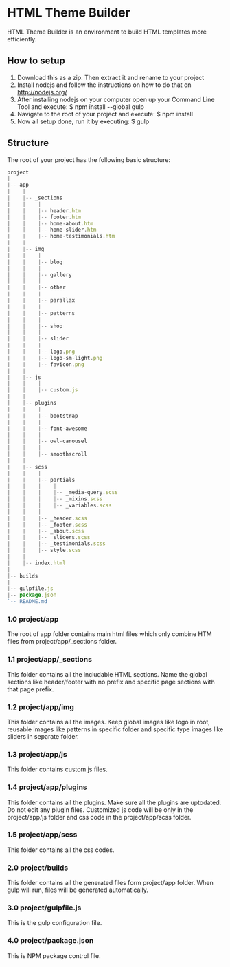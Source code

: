 # HTML Theme Builder
HTML Theme Builder is an environment to build HTML templates more efficiently.

## How to setup
1. Download this as a zip. Then extract it and rename to your project
2. Install nodejs and follow the instructions on how to do that on http://nodejs.org/
3. After installing nodejs on your computer open up your Command Line Tool and execute: $ npm install --global gulp
4. Navigate to the root of your project and execute: $ npm install
5. Now all setup done, run it by executing: $ gulp

## Structure
The root of your project has the following basic structure:

```javascript
project
|
|-- app
|    |
|    |-- _sections
|    |    |
|    |    |-- header.htm
|    |    |-- footer.htm
|    |    |-- home-about.htm
|    |    |-- home-slider.htm
|    |    |-- home-testimonials.htm
|    |
|    |-- img
|    |    |
|    |    |-- blog
|    |    |
|    |    |-- gallery
|    |    |
|    |    |-- other
|    |    |
|    |    |-- parallax
|    |    |
|    |    |-- patterns
|    |    |
|    |    |-- shop
|    |    |
|    |    |-- slider
|    |    |
|    |    |-- logo.png
|    |    |-- logo-sm-light.png
|    |    |-- favicon.png
|    |
|    |-- js
|    |    |
|    |    |-- custom.js
|    |
|    |-- plugins
|    |    |
|    |    |-- bootstrap
|    |    |
|    |    |-- font-awesome
|    |    |
|    |    |-- owl-carousel
|    |    |
|    |    |-- smoothscroll
|    |
|    |-- scss
|    |    |
|    |    |-- partials
|    |    |    |
|    |    |    |-- _media-query.scss
|    |    |    |-- _mixins.scss
|    |    |    |-- _variables.scss
|    |    |
|    |    |-- _header.scss
|    |    |-- _footer.scss
|    |    |-- _about.scss
|    |    |-- _sliders.scss
|    |    |-- _testimonials.scss
|    |    |-- style.scss
|    |
|    |-- index.html
|
|-- builds
|
|-- gulpfile.js
|-- package.json
`-- README.md
```

### 1.0 project/app
The root of app folder contains main html files which only combine HTM files from project/app/_sections folder.

### 1.1 project/app/_sections
This folder contains all the includable HTML sections. Name the global sections like header/footer with no prefix and specific page sections with that page prefix.

### 1.2 project/app/img
This folder contains all the images. Keep global images like logo in root, reusable images like patterns in specific folder and specific type images like sliders in separate folder.

### 1.3 project/app/js
This folder contains custom js files.

### 1.4 project/app/plugins
This folder contains all the plugins. Make sure all the plugins are uptodated. Do not edit any plugin files. Customized js code will be only in the project/app/js folder and css code in the project/app/scss folder.

### 1.5 project/app/scss
This folder contains all the css codes.

### 2.0 project/builds
This folder contains all the generated files form project/app folder. When gulp will run, files will be generated automatically.

### 3.0 project/gulpfile.js
This is the gulp configuration file.

### 4.0 project/package.json
This is NPM package control file.